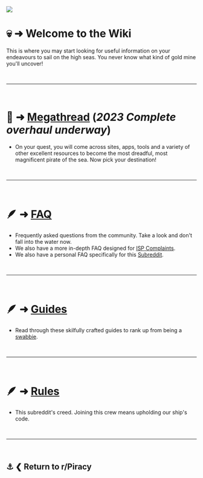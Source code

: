 &nbsp;

![](%%wiki%%)

# 💀 ➜ Welcome to the **Wiki**
This is where you may start looking for useful information on your endeavours to sail on the high seas. You never know what kind of gold mine you'll uncover!

&nbsp;

---

&nbsp;

# 📜 ➜ [**Megathread**](https://www.reddit.com/r/Piracy/wiki/megathread/) (*2023 Complete overhaul underway*)
- On your quest, you will come across sites, apps, tools and a variety of other excellent resources to become the most dreadful, most magnificent pirate of the sea. Now pick your destination!

&nbsp;

---

&nbsp;

# 🪶 ➜ [**FAQ**](https://www.reddit.com/r/piracy/wiki/faq/)
- Frequently asked questions from the community. Take a look and don't fall into the water now. 
- We also have a more in-depth FAQ designed for [ISP Complaints](https://www.reddit.com/r/Piracy/wiki/faq/isp_complaints/).
- We also have a personal FAQ specifically for this [Subreddit](https://www.reddit.com/r/Piracy/wiki/subfaq/).

&nbsp;

---

&nbsp;

# 🪶 ➜ [**Guides**](https://www.reddit.com/r/piracy/wiki/guides/)
- Read through these skilfully crafted guides to rank up from being a [swabbie](https://www.google.com/search?q=define+swabbie+pirate).

&nbsp;

---

&nbsp;

# 🪶 ➜ [**Rules**](https://www.reddit.com/r/Piracy/wiki/piracy_rules/)
- This subreddit's creed. Joining this crew means upholding our ship's code.

&nbsp;

---

&nbsp;

⚓ ❮ Return to **r/Piracy**
---